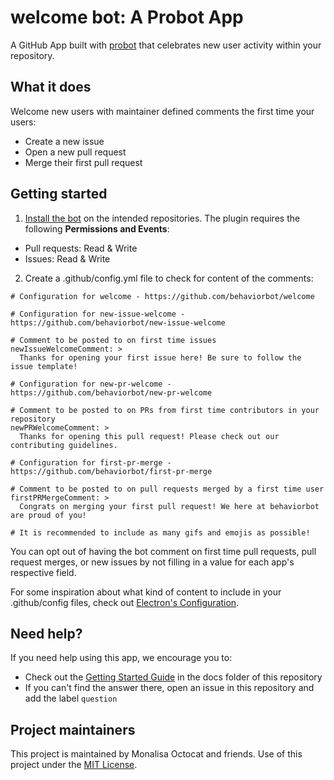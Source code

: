 # welcome bot: A Probot App

A GitHub App built with [probot](https://github.com/probot/probot) that
celebrates new user activity within your repository.

## What it does

Welcome new users with maintainer defined comments the first time your users:

- Create a new issue
- Open a new pull request
- Merge their first pull request

## Getting started

1. [Install the bot](https://github.com/apps/welcome) on the intended
   repositories. The plugin requires the following **Permissions and Events**:

- Pull requests: Read & Write
- Issues: Read & Write

2. Create a .github/config.yml file to check for content of the comments:

```
# Configuration for welcome - https://github.com/behaviorbot/welcome

# Configuration for new-issue-welcome - https://github.com/behaviorbot/new-issue-welcome

# Comment to be posted to on first time issues
newIssueWelcomeComment: >
  Thanks for opening your first issue here! Be sure to follow the issue template!

# Configuration for new-pr-welcome - https://github.com/behaviorbot/new-pr-welcome

# Comment to be posted to on PRs from first time contributors in your repository
newPRWelcomeComment: >
  Thanks for opening this pull request! Please check out our contributing guidelines.

# Configuration for first-pr-merge - https://github.com/behaviorbot/first-pr-merge

# Comment to be posted to on pull requests merged by a first time user
firstPRMergeComment: >
  Congrats on merging your first pull request! We here at behaviorbot are proud of you!

# It is recommended to include as many gifs and emojis as possible!
```

You can opt out of having the bot comment on first time pull requests, pull
request merges, or new issues by not filling in a value for each app's
respective field.

For some inspiration about what kind of content to include in your
.github/config files, check out
[Electron's Configuration](https://github.com/electron/electron/blob/master/.github/config.yml).

## Need help?

If you need help using this app, we encourage you to:

- Check out the [Getting Started Guide](docs/getting-started.md) in the docs
  folder of this repository
- If you can't find the answer there, open an issue in this repository and add
  the label `question`

## Project maintainers

This project is maintained by Monalisa Octocat and friends. Use of this project
under the [MIT License](LICENSE.md).
